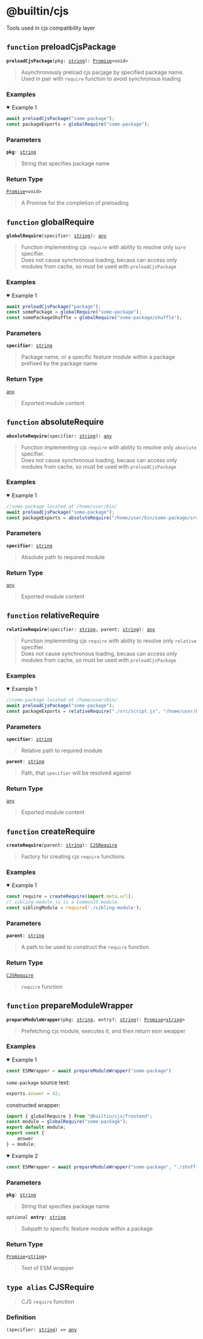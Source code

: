 # @builtin/cjs
Tools used in cjs compatibility layer

## `function` preloadCjsPackage
<pre><code><b>preloadCjsPackage</b>(pkg: <a href="https://developer.mozilla.org/en-US/docs/Web/JavaScript/Reference/Global_Objects/Promise">string</a>): <a href="https://developer.mozilla.org/en-US/docs/Web/JavaScript/Reference/Global_Objects/Promise">Promise</a>&lt;void&gt;</code></pre>

> Asynchronously preload cjs pacjage by specified package name.<br>
> Used in pair with `require` function to avoid synchronous loading

### Examples
<details open>
<summary>Example 1</summary>

```js
await preloadCjsPackage("some-package");
const packageExports = globalRequire("some-package");
```
</details>

### Parameters
<pre><code><b>pkg</b>: <a href="https://developer.mozilla.org/en-US/docs/Web/JavaScript/Reference/Global_Objects/Promise">string</a></pre></code>

> String that specifies package name

### Return Type
<pre><code><a href="https://developer.mozilla.org/en-US/docs/Web/JavaScript/Reference/Global_Objects/Promise">Promise</a>&lt;void&gt;</pre></code>

> A Promise for the completion of preloading



## `function` globalRequire
<pre><code><b>globalRequire</b>(specifier: <a href="https://developer.mozilla.org/en-US/docs/Web/JavaScript/Reference/Global_Objects/Promise">string</a>): <a href="https://www.typescriptlang.org/docs/handbook/2/everyday-types.html#any">any</a></pre></code>

> Function implementing cjs `require`
> with ability to resolve only `bare` specifier.<br>
> Does not cause synchronous loading,
> becaus can access only modules from cache,
> so must be used with `preloadCjsPackage`

### Examples
<details open>
<summary>Example 1</summary>

```js
await preloadCjsPackage("package");
const somePackage = globalRequire("some-package");
const somePackageShuffle = globalRequire("some-package/shuffle");
```
</details>

### Parameters
<pre><code><b>specifier</b>: <a href="https://developer.mozilla.org/en-US/docs/Web/JavaScript/Reference/Global_Objects/Promise">string</a></pre></code>

> Package name, or a specific feature module within a package
> prefixed by the package name

### Return Type
<pre><code><a href="https://www.typescriptlang.org/docs/handbook/2/everyday-types.html#any">any</a></pre></code>

> Exported module content

## `function` absoluteRequire
<pre><code><b>absoluteRequire</b>(specifier: <a href="https://developer.mozilla.org/en-US/docs/Web/JavaScript/Reference/Global_Objects/Promise">string</a>): <a href="https://www.typescriptlang.org/docs/handbook/2/everyday-types.html#any">any</a></pre></code>

> Function implementing cjs `require`
> with ability to resolve only `absolute` specifier.<br>
> Does not cause synchronous loading,
> becaus can access only modules from cache,
> so must be used with `preloadCjsPackage`

### Examples
<details open>
<summary>Example 1</summary>

```js
//some-package located at /home/user/bin/
await preloadCjsPackage("some-package");
const packageExports = absoluteRequire("/home/user/bin/some-package/src/script.js");
```
</details>

### Parameters
<pre><code><b>specifier</b>: <a href="https://developer.mozilla.org/en-US/docs/Web/JavaScript/Reference/Global_Objects/Promise">string</a></pre></code>

> Absolute path to required module 

### Return Type
<pre><code><a href="https://www.typescriptlang.org/docs/handbook/2/everyday-types.html#any">any</a></pre></code>

> Exported module content

## `function` relativeRequire
<pre><code><b>relativeRequire</b>(specifier: <a href="https://developer.mozilla.org/en-US/docs/Web/JavaScript/Reference/Global_Objects/Promise">string</a>, parent: <a href="https://developer.mozilla.org/en-US/docs/Web/JavaScript/Reference/Global_Objects/Promise">string</a>): <a href="https://www.typescriptlang.org/docs/handbook/2/everyday-types.html#any">any</a></pre></code>

> Function implementing cjs `require`
> with ability to resolve only `relative` specifier.<br>
> Does not cause synchronous loading,
> becaus can access only modules from cache,
> so must be used with `preloadCjsPackage`

### Examples
<details open>
<summary>Example 1</summary>

```js
//some-package located at /home/user/bin/
await preloadCjsPackage("some-package");
const packageExports = relativeRequire("./src/script.js", "/home/user/bin/some-package");
```
</details>

### Parameters
<pre><code><b>specifier</b>: <a href="https://developer.mozilla.org/en-US/docs/Web/JavaScript/Reference/Global_Objects/Promise">string</a></pre></code>

> Relative path to required module 

<pre><code><b>parent</b>: <a href="https://developer.mozilla.org/en-US/docs/Web/JavaScript/Reference/Global_Objects/Promise">string</a></pre></code>

> Path, that `specifier` will be resolved against

### Return Type
<pre><code><a href="https://www.typescriptlang.org/docs/handbook/2/everyday-types.html#any">any</a></pre></code>

> Exported module content

## `function` createRequire
<pre><code><b>createRequire</b>(parent: <a href="https://developer.mozilla.org/en-US/docs/Web/JavaScript/Reference/Global_Objects/Promise">string</a>): <a href="#type-alias-cjsrequire">CJSRequire</a></pre></code>

> Factory for creating cjs `require` functions

### Examples
<details open>
<summary>Example 1</summary>

```js
const require = createRequire(import.meta.url);
// sibling-module.js is a CommonJS module.
const siblingModule = require('./sibling-module'); 
```
</details>

### Parameters
<pre><code><b>parent</b>: <a href="https://developer.mozilla.org/en-US/docs/Web/JavaScript/Reference/Global_Objects/Promise">string</a></pre></code>

> A path to be used to construct the `require` function.

### Return Type
<pre><code><a href="#type-alias-cjsrequire">CJSRequire</a></pre></code>

> `require` function

## `function` prepareModuleWrapper
<pre><code><b>prepareModuleWrapper</b>(pkg: <a href="https://developer.mozilla.org/en-US/docs/Web/JavaScript/Reference/Global_Objects/Promise">string</a>, entry?: <a href="https://developer.mozilla.org/en-US/docs/Web/JavaScript/Reference/Global_Objects/Promise">string</a>): <a href="https://developer.mozilla.org/en-US/docs/Web/JavaScript/Reference/Global_Objects/Promise">Promise</a>&lt;<a href="https://developer.mozilla.org/en-US/docs/Web/JavaScript/Reference/Global_Objects/Promise">string</a>&gt;</pre></code>

> Prefetching cjs module, executes it, and then return esm weapper

### Examples
<details open>
<summary>Example 1</summary>

```js
const ESMWrapper = await prepareModuleWrapper("some-package")
```

`some-package` source text:
```js
exports.answer = 42;
```

constructed wrapper:
```js
import { globalRequire } from "@builtin/cjs/frontend";
const module = globalRequire("some-package");
export default module;
export const {
    answer
} = module;
```

</details>
<details open>
<summary>Example 2</summary>

```js
const ESMWrapper = await prepareModuleWrapper("some-package", "./shuffle")
```
</details>

### Parameters
<pre><code><b>pkg</b>: <a href="https://developer.mozilla.org/en-US/docs/Web/JavaScript/Reference/Global_Objects/Promise">string</a></pre></code>

> String that specifies package name

<pre><code><i>optional</i> <b>entry</b>: <a href="https://developer.mozilla.org/en-US/docs/Web/JavaScript/Reference/Global_Objects/Promise">string</a></pre></code>

>Subpath to specific feature module within a package

### Return Type
<pre><code><a href="https://developer.mozilla.org/en-US/docs/Web/JavaScript/Reference/Global_Objects/Promise">Promise</a>&lt;<a href="https://developer.mozilla.org/en-US/docs/Web/JavaScript/Reference/Global_Objects/Promise">string</a>&gt;</pre></code>

> Text of ESM wrapper

## `type alias` CJSRequire
> CJS `require` function

### Definition
<pre><code>(specifier: <a href="https://developer.mozilla.org/en-US/docs/Web/JavaScript/Reference/Global_Objects/Promise">string</a>) => <a href="https://www.typescriptlang.org/docs/handbook/2/everyday-types.html#any">any</a></pre></code>